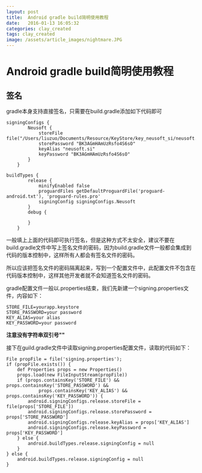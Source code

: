 ```yaml
---
layout: post
title:  Android gradle build简明使用教程
date:   2016-01-13 16:05:32
categories: clay_created
tags: clay_created
image: /assets/article_images/nightmare.JPG
---
```


# Android gradle build简明使用教程

## 签名
gradle本身支持直接签名，只需要在build.gradle添加如下代码即可

```
signingConfigs {
        Neusoft {
            storeFile file("/Users/liuzuo/Documents/Resource/KeyStore/key_neusoft_si/neusoft.si.keystore")
            storePassword "BK3AGmHAmUzRsfo4S6sO"
            keyAlias "neusoft.si"
            keyPassword "BK3AGmHAmUzRsfo4S6sO"
        }
    }
    
buildTypes {
        release {
            minifyEnabled false
            proguardFiles getDefaultProguardFile('proguard-android.txt'), 'proguard-rules.pro'
            signingConfig signingConfigs.Neusoft
        }
        debug {
            
        }    
    }
```

一般填上上面的代码即可执行签名，但是这种方式不太安全，建议不要在build.gradle文件中写上签名文件的密码，因为build.gradle文件一般都会集成到代码的版本控制中，这样所有人都会有签名文件的密码。

所以应该把签名文件的密码隔离起来，写到一个配置文件中，此配置文件不包含在代码版本控制中，这样其他开发者就不会知道签名文件的密码。

gradle配置文件一般以.properties结束，我们先新建一个signing.properties文件，内容如下：  
```
STORE_FILE=yourapp.keystore
STORE_PASSWORD=your password
KEY_ALIAS=your alias
KEY_PASSWORD=your password
```
__注意没有字符串双引号""__

接下在guild.gradle文件中读取signing.properties配置文件，读取的代码如下：   
```
File propFile = file('signing.properties');
if (propFile.exists()) {
    def Properties props = new Properties()
    props.load(new FileInputStream(propFile))
    if (props.containsKey('STORE_FILE') && props.containsKey('STORE_PASSWORD') &&
            props.containsKey('KEY_ALIAS') && props.containsKey('KEY_PASSWORD')) {
        android.signingConfigs.release.storeFile = file(props['STORE_FILE'])
        android.signingConfigs.release.storePassword = props['STORE_PASSWORD']
        android.signingConfigs.release.keyAlias = props['KEY_ALIAS']
        android.signingConfigs.release.keyPassword = props['KEY_PASSWORD']
    } else {
        android.buildTypes.release.signingConfig = null
    }
} else {
    android.buildTypes.release.signingConfig = null
}
```

